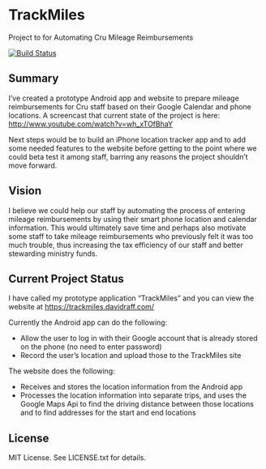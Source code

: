 # TrackMiles
Project to for Automating Cru Mileage Reimbursements

[![Build Status](https://travis-ci.org/draffensperger/miletracker.svg?branch=master)](https://travis-ci.org/draffensperger/miletracker)

## Summary
I’ve created a prototype Android app and website to prepare mileage reimbursements for Cru staff based on their Google Calendar and phone locations. A screencast that current state of the project is here: http://www.youtube.com/watch?v=wh_xTOfBhaY

Next steps would be to build an iPhone location tracker app and to add some needed features to the website before getting to the point where we could beta test it among staff, barring any reasons the project shouldn’t move forward.

## Vision

I believe we could help our staff by automating the process of entering mileage reimbursements by using their smart phone location and calendar information. This would ultimately save time and perhaps also motivate some staff to take mileage reimbursements who previously felt it was too much trouble, thus increasing the tax efficiency of our staff and better stewarding ministry funds.

## Current Project Status

I have called my prototype application “TrackMiles” and you can view the website at https://trackmiles.davidraff.com/

Currently the Android app can do the following:
- Allow the user to log in with their Google account that is already stored on the phone (no need to enter password)
- Record the user’s location and upload those to the TrackMiles site

The website does the following:
- Receives and stores the location information from the Android app
- Processes the location information into separate trips, and uses the Google Maps Api to find the driving distance between those locations and to find addresses for the start and end locations

## License

MIT License. See LICENSE.txt for details.
